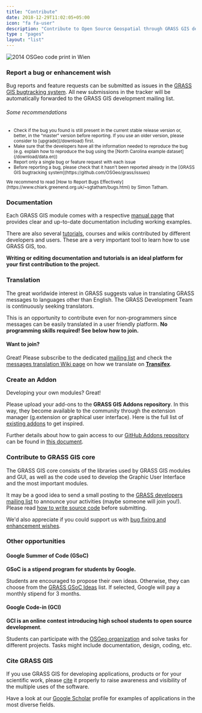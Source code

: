 ```yaml
---
title: "Contribute"
date: 2018-12-29T11:02:05+05:00
icon: "fa fa-user"
description: "Contribute to Open Source Geospatial through GRASS GIS development"
type : "pages"
layout: "list"
---
```


![2014 OSGeo code print in Wien](/images/gallery/community/2014_vienna_code_sprint_pano_small.jpg "2014 OSGeo code print in Wien")

### Report a bug or enhancement wish
<i class="fa fa-bug fa-11x" style="float:right;padding-left:10px"></i>
Bug reports and feature requests can be submitted as issues in the [GRASS GIS bugtracking system](https://github.com/OSGeo/grass/issues).
All new submissions in the tracker will be automatically forwarded to the GRASS GIS development mailing list.

###### Some recommendations
<small>
<ul>
 <li>Check if the bug you found is still present in the current stable release version or, better, in the "master" version before reporting. If you use an older version, please consider to [upgrade](/download) first.</li>
 <li>Make sure that the developers have all the information needed to reproduce the bug (e.g. explain how to reproduce the bug using the [North Carolina example dataset](/download/data.en))</li>
 <li>Report only a single bug or feature request with each issue</li>
 <li>Before reporting a bug, please check that it hasn't been reported already in the [GRASS GIS bugtracking system](https://github.com/OSGeo/grass/issues)</li>
</ul>
We recommend to read [How to Report Bugs Effectively](https://www.chiark.greenend.org.uk/~sgtatham/bugs.html) by Simon Tatham.
</small>

### Documentation
<i class="fa fa-file-text fa-9x" style="float:left;padding-right:10px"></i>

Each GRASS GIS module comes with a respective [manual page](/learn/manuals) that provides clear and up-to-date documentation including working examples.

There are also several [tutorials](/learn/tutorials), courses and wikis contributed by different developers and users. These are a very important tool to learn how to use GRASS GIS, too.

**Writing or editing documentation and tutorials is an ideal platform for your first contribution to the project.**

### Translation
<i class="fa fa-language fa-11x" style="float:right;padding-left:10px"></i>
The great worldwide interest in GRASS suggests value in translating GRASS messages to languages other than English. 
The GRASS Development Team is continuously seeking translators.

This is an opportunity to contribute even for non-programmers since messages can be easily translated in a user friendly platform. 
**No programming skills required! See below how to join.**

#### Want to join?

Great! Please subscribe to the dedicated [mailing list](https://lists.osgeo.org/mailman/listinfo/grass-translations)
and check the [messages translation Wiki page](https://grasswiki.osgeo.org/wiki/GRASS_messages_translation)
on how we translate on [**Transifex**](https://www.transifex.com/grass-gis/grass7/).

### Create an Addon
<i class="fa fa-plug fa-9x" style="float:left;padding-right:10px"></i>
Developing your own modules? Great! 

Please upload your add-ons to the **GRASS GIS Addons repository**. In this way, they become available to the community
through the extension manager (g.extension or graphical user interface). 
Here is the full list of [existing addons](/grass7/manuals/addons/) to get inspired.

Further details about how to gain access to our [GitHub Addons repository](https://github.com/OSGeo/grass-addons/) can be
found in [this document](https://trac.osgeo.org/grass/wiki/HowToContribute#WriteaccesstotheGRASSaddonsrepository).

### Contribute to GRASS GIS core
<i class="fa fa-gear fa-11x" style="float:right;padding-left:10px"></i>
The GRASS GIS core consists of the libraries used by GRASS GIS modules and GUI, as well as the code used to develop the Graphic User Interface and the most important modules.

It may be a good idea to send a small posting to the [GRASS developers mailing list](https://lists.osgeo.org/mailman/listinfo/grass-dev) to announce your activities
(maybe someone will join you!). Please read [how to write source code](https://trac.osgeo.org/grass/wiki/HowToProgram) before submitting. 

We'd also appreciate if you could support us with [bug fixing and enhancement wishes](https://github.com/OSGeo/grass/issues).

### Other opportunities

#### Google Summer of Code (GSoC)

**GSoC is a stipend program for students by Google.**

Students are encouraged to propose their own ideas. Otherwise, they can choose from the 
[GRASS GSoC Ideas](https://trac.osgeo.org/grass/wiki/GSoC) list. If selected, Google 
will pay a monthly stipend for 3 months.

#### Google Code-in (GCI)

**GCI is an online contest introducing high school students to open source development**.

Students can participate with the [OSGeo organization](https://codein.withgoogle.com/organizations/osgeo/) 
and solve tasks for different projects. Tasks might include documentation, design, coding, etc.

### Cite GRASS GIS 
<i class="fa fa-book fa-7x" style="float:left;padding-right:10px"></i>

If you use GRASS GIS for developing applications, products or for your scientific
work, please [cite](https://grasswiki.osgeo.org/wiki/GRASS_Citation_Repository) 
it properly to raise awareness and visibility of the multiple uses of the
software. 

Have a look at our 
[Google Scholar](https://scholar.google.com/citations?user=gJ0ZB0cAAAAJ)
profile for examples of applications in the most diverse fields.
